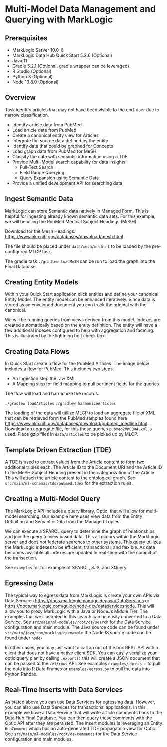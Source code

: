 # Multi-Model Data Management and Querying with MarkLogic

## Prerequisites

* MarkLogic Server 10.0-6
* MarkLogic Data Hub Quick Start 5.2.6 (Optional)
* Java 11
* Gradle 5.2.1 (Optional, gradle wrapper can be leveraged) 
* R Studio (Optional)
* Python 3 (Optional)
* Node 13.8.0 (Optional)

## Overview

Task identify articles that may not have been visible to the end-user due to narrow classification.

* Identify article data from PubMed
* Load article data from PubMed
* Create a canonical entity view for Articles
* Integrate the source data defined by the entity
* Identify data that could be graphed for Concepts
* Load graph data from PubMed for MeSH
* Classify the data with semantic information using a TDE
* Provide Multi-Model search capability for data insights
  * Full-Text Search
  * Field Range Querying
  * Query Expansion using Semantic Data
* Provide a unified development API for searching data

## Ingest Semantic Data

MarkLogic can store Semantic data natively in Managed Form. This is helpful for ingesting already known semantic data sets. For this example, we will be using the PubMed Medical Subject Headings (MeSH)

Download for the Mesh Headings: <https://www.nlm.nih.gov/databases/download/mesh.html>.

The file should be placed under `data/mesh/mesh.nt` to be loaded by the pre-configured MLCP task.

The gradle task `./gradlew loadMeSH` can be run to load the graph into the Final Database.

## Creating Entity Models

Within your Quick Start application click entities and define your canonical Entity Model. The entity model can be enhanced iteratively. Since data is stored as an enveloped document you can track the original with the canonical.

We will be running queries from views derived from this model. Indexes are created automatically based on the entity definition. The entity will have a few additional indexes configured to help with aggregation and faceting. This is illustrated by the lightning bolt check box.

## Creating Data Flows

In Quick Start create a flow for the PubMed Articles. The image below includes a flow for PubMed. This includes two steps.

* An Ingestion step the raw XML
* A Mapping step for field mapping to pull pertinent fields for the queries

The flow will load and harmonize the records.

`./gradlew loadArticles`
`./gradlew harmonizeArticles`

The loading of the data will utilize MLCP to load an aggregate file of XML that can be retrieved form the PubMed samples found here <https://www.nlm.nih.gov/databases/download/pubmed_medline.html>. Download an aggregate file, for this these queries `pubmed20n0004.xml` is used. Place gzip files in `data/articles` to be picked up by MLCP.

## Template Driven Extraction (TDE)

A TDE is used to extract values from the Article content to form two additional triples each. The Article ID to the Document URI and the Article ID to the MeSH Subject Heading present in the categorization of the Article. This will attach the article content to the ontological graph. See `src/main/ml-schemas/tde/pubmed.tdex` for the extraction rules.

## Creating a Multi-Model Query

The MarkLogic API includes a query library, Optic, that will allow for multi-model searching. Our example here uses view data from the Entity Definition and Semantic Data from the Managed Triples.

We can execute a SPARQL query to determine the graph of relationships and join the query to view based data. This all occurs within the MarkLogic server and does not federate searches to other systems. This query utilizes the MarkLogic indexes to be efficient, transactional, and flexible. As data becomes available all indexes are updated in real-time with the commit of the transaction.

See `examples` for full example of SPARQL, SJS, and XQuery.

## Egressing Data

The typical way to egress data from MarkLogic is create your own APIs via Data Services <https://docs.marklogic.com/guide/java/DataServices> or <https://docs.marklogic.com/guide/node-dev/dataservicesnode>. This will allow you to proxy MarkLogic with a Java or NodeJs Middle Tier. The examples that we illustrated in this search can be easily converted to a Data Service.  See `src/main/ml-modules/root/ds/search` for the Data Service configuration and main module. The Java source code can be found under `src/main/java/com/marklogic/example` the NodeJS source code can be found under `node/`

In other cases, you may just want to call an out of the box REST API with a client that does not have a native client SDK. You can easily serialize your optic query plan by calling `.export()` this will create a JSON document that can be passed to the `/v1/rows` API. See examples `examples/egress.r` to pull the data into R Data Frames or `examples/egress.py` to pull the data into Python Pandas.

## Real-Time Inserts with Data Services

As stated above you can use Data Services for egressing data. However, you can also use Data Services for transactional applications. In this example we have a Data Service that will write article comments back to the Data Hub Final Database. You can then query these comments with the Optic API after they are persisted. The insert modules is leveraging an Entity `HubComment` which has an auto-generated TDE propagate a view for Optic. See `src/main/ml-modules/root/ds/comments` for the Data Service configuration and main modules.
